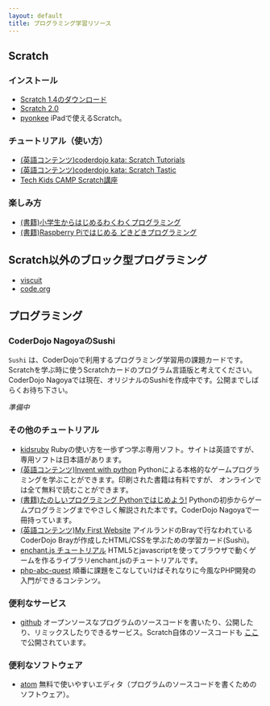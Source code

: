 ```yaml
---
layout: default
title: プログラミング学習リソース
---
```


## Scratch

### インストール

* [Scratch 1.4のダウンロード](http://scratch.mit.edu/discuss/topic/7014/)
* [Scratch 2.0](http://scratch.mit.edu)
* [pyonkee](https://itunes.apple.com/jp/app/pyonki/id905012686) iPadで使えるScratch。

### チュートリアル（使い方）

* [(英語コンテンツ)coderdojo kata: Scratch Tutorials](http://kata.coderdojo.com/wiki/Tutorials#Scratch_Tutorials)
* [(英語コンテンツ)coderdojo kata: Scratch Tastic](http://kata.coderdojo.com/wiki/ScratchTastic)
* [Tech Kids CAMP Scratch講座](http://techkidscamp.jp/scratch/)

### 楽しみ方

* [(書籍)小学生からはじめるわくわくプログラミング](http://www.amazon.co.jp/dp/4822285154/)
* [(書籍)Raspberry Piではじめる どきどきプログラミング](http://www.amazon.co.jp/dp/4822297314/)

## Scratch以外のブロック型プログラミング

* [viscuit](http://www.viscuit.com)
* [code.org](http://studio.code.org)

## プログラミング

### CoderDojo NagoyaのSushi

``Sushi`` は、CoderDojoで利用するプログラミング学習用の課題カードです。  
Scratchを学ぶ時に使うScratchカードのプログラム言語版と考えてください。  
CoderDojo Nagoyaでは現在、オリジナルのSushiを作成中です。公開までしばらくお待ち下さい。

*準備中*

### その他のチュートリアル

* [kidsruby](http://kidsruby.com/)
Rubyの使い方を一歩ずつ学ぶ専用ソフト。サイトは英語ですが、専用ソフトは日本語があります。
* [(英語コンテンツ)Invent with python](http://inventwithpython.com/)
Pythonによる本格的なゲームプログラミングを学ぶことができます。印刷された書籍は有料ですが、
オンラインでは全て無料で読むことができます。
* [(書籍)たのしいプログラミング Pythonではじめよう!](http://www.amazon.co.jp/dp/4274069443/)
Pythonの初歩からゲームプログラミングまでやさしく解説された本です。CoderDojo Nagoyaで一冊持っています。
* [(英語コンテンツ)My First Website](http://kata.coderdojo.com/wiki/My_First_Website)
アイルランドのBrayで行なわれているCoderDojo Brayが作成したHTML/CSSを学ぶための学習カード(Sushi)。
* [enchant.js チュートリアル](http://enchantjs.com/ja/tutorial/lets-start-enchant-js/)
HTML5とjavascriptを使ってブラウザで動くゲームを作るライブラリenchant.jsのチュートリアルです。
* [php-abc-quest](https://github.com/qckanemoto/php-abc-quests)
順番に課題をこなしていけばそれなりに今風なPHP開発の入門ができるコンテンツ。

### 便利なサービス

* [github](https://github.com)
オープンソースなプログラムのソースコードを書いたり、公開したり、リミックスしたりできるサービス。Scratch自体のソースコードも [ここ](https://github.com/LLK/Scratch_1.4) で公開されています。

### 便利なソフトウェア

* [atom](https://atom.io/)
無料で使いやすいエディタ（プログラムのソースコードを書くためのソフトウェア）。
